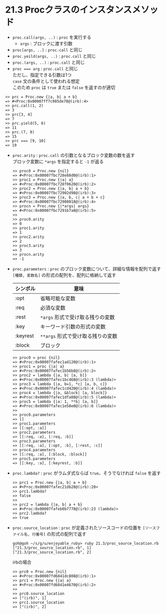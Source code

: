 # 21.3 Procクラスのインスタンスメソッド

- `proc.call(args, ..)` : `proc` を実行する
    - `args` : ブロックに渡す引数
- `proc[args, ..]` : `proc.call` と同じ
- `proc.yeild(args, ..)` : `proc.call` と同じ
- `proc.(args, ..)` : `proc.call` と同じ
- `proc === arg` : `proc.call` と同じ  
    ただし、指定できる引数は1つ  
    `case` 文の条件として使われる想定  
    このため `proc` は `true` または `false` を返すのが適切

```
>> prc = Proc.new {|a, b| a + b}
=> #<Proc:0x00007ff7c985de78@(irb):4>
>> prc.call(1, 2)
=> 3
>> prc[3, 4]
=> 7
>> prc.yield(5, 6)
=> 11
>> prc.(7, 8)
=> 15
>> prc === [9, 10]
=> 19
```

- `proc.arity` : `proc.call` の引数となるブロック変数の数を返す  
    ブロック変数に `*args` を指定すると `-1` が返る

    ```
    >> proc0 = Proc.new {nil}
    => #<Proc:0x00007fbc728e88d0@(irb):1>
    >> proc1 = Proc.new {|a| a}
    => #<Proc:0x00007fbc728f0620@(irb):2>
    >> proc2 = Proc.new {|a, b| a + b}
    => #<Proc:0x00007fbc72902d98@(irb):3>
    >> proc3 = Proc.new {|a, b, c| a + b + c}
    => #<Proc:0x00007fbc72908018@(irb):4>
    >> procn = Proc.new {|*args| args}
    => #<Proc:0x00007fbc7291b7a8@(irb):5>
    >> 
    >> proc0.arity
    => 0
    >> proc1.arity
    => 1
    >> proc2.arity
    => 2
    >> proc3.arity
    => 3
    >> procn.arity
    => -1
    ```

- `proc.parameters` : `proc` のブロック変数について、詳細な情報を配列で返す  
    `[種類, 変数名]` の形式の配列を、配列に格納して返す

    シンボル | 意味
    --- | ---
    :opt | 省略可能な変数
    :req | 必須な変数
    :rest | `*args` 形式で受け取る残りの変数
    :key | キーワード引数の形式の変数
    :keyrest | `**args` 形式で受け取る残りの変数
    :block | ブロック

    ```
    >> proc0 = proc {nil}
    => #<Proc:0x00007fafec1ad120@(irb):1>
    >> proc1 = proc {|a| a}
    => #<Proc:0x00007fafec1b56b8@(irb):2>
    >> proc2 = lambda {|a, b| [a, b]}
    => #<Proc:0x00007fafec1bc468@(irb):3 (lambda)>
    >> proc3 = lambda {|a, b=1, *c| [a, b, c]}
    => #<Proc:0x00007fafec1cd420@(irb):4 (lambda)>
    >> proc4 = lambda {|a, &block| [a, block]}
    => #<Proc:0x00007fafec1dfa08@(irb):5 (lambda)>
    >> proc5 = lambda {|a: 1, **b| [a, b]}
    => #<Proc:0x00007fafec1e58e0@(irb):6 (lambda)>
    >> 
    >> proc0.parameters
    => []
    >> proc1.parameters
    => [[:opt, :a]]
    >> proc2.parameters
    => [[:req, :a], [:req, :b]]
    >> proc3.parameters
    => [[:req, :a], [:opt, :b], [:rest, :c]]
    >> proc4.parameters
    => [[:req, :a], [:block, :block]]
    >> proc5.parameters
    => [[:key, :a], [:keyrest, :b]]
    ````

- `proc.lambda?` : `proc` がラムダ式ならば `true`、そうでなければ `false` を返す

    ```
    >> prc1 = Proc.new {|a, b| a + b}
    => #<Proc:0x00007fafec21db28@(irb):20>
    >> prc1.lambda?
    => false
    >> 
    >> prc2 = lambda {|a, b| a + b}
    => #<Proc:0x00007fafeb8b7778@(irb):23 (lambda)>
    >> prc2.lambda?
    => true
    ```

- `proc.source_location` : `proc` が定義されたソースコードの位置を `[ソースファイル名, 行番号]` の形式の配列で返す

    ```
    goh@goh ~/s/g/u/enjoyable_ruby> ruby 21.3/proc_source_location.rb
    ["21.3/proc_source_location.rb", 1]
    ["21.3/proc_source_location.rb", 2]
    ```

    irbの場合

    ```
    >> prc0 = Proc.new {nil}
    => #<Proc:0x00007fd6841dc808@(irb):1>
    >> prc1 = Proc.new {|a| a}
    => #<Proc:0x00007fd6841e4670@(irb):2>
    >> 
    >> prc0.source_location
    => ["(irb)", 1]
    >> prc1.source_location
    => ["(irb)", 2]
    ```

